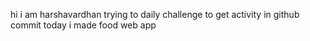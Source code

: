 hi i am harshavardhan  trying to daily challenge to get activity in github commit
 today i made food web app
